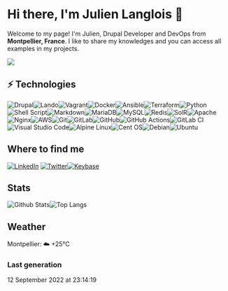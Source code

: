# Hi there, I'm Julien Langlois 👋

Welcome to my page!
I'm Julien, Drupal Developer and DevOps from **Montpellier, France**. I like to share my
knowledges and you can access all examples in my projects.

![](https://komarev.com/ghpvc/?username=your-github-username&style=for-the-badge)

## ⚡ Technologies

![Drupal](https://img.shields.io/badge/-Drupal-black?style=for-the-badge&logo=drupal)![Lando](https://img.shields.io/badge/Lando-794993?style=for-the-badge&logo=lando&LogoColor=white)![Vagrant](https://img.shields.io/badge/vagrant-%231563FF.svg?style=for-the-badge&logo=vagrant&logoColor=white)![Docker](https://img.shields.io/badge/docker-%230db7ed.svg?style=for-the-badge&logo=docker&logoColor=white)![Ansible](https://img.shields.io/badge/ansible-%231A1918.svg?style=for-the-badge&logo=ansible&logoColor=white)![Terraform](https://img.shields.io/badge/terraform-%235835CC.svg?style=for-the-badge&logo=terraform&logoColor=white)![Python](https://img.shields.io/badge/python-3670A0?style=for-the-badge&logo=python&logoColor=ffdd54)![Shell Script](https://img.shields.io/badge/shell_script-%23121011.svg?style=for-the-badge&logo=gnu-bash&logoColor=white)![Markdown](https://img.shields.io/badge/markdown-%23000000.svg?style=for-the-badge&logo=markdown&logoColor=white)![MariaDB](https://img.shields.io/badge/MariaDB-003545?style=for-the-badge&logo=mariadb&logoColor=white)![MySQL](https://img.shields.io/badge/mysql-%2300f.svg?style=for-the-badge&logo=mysql&logoColor=white)![Redis](https://img.shields.io/badge/redis-%23DD0031.svg?style=for-the-badge&logo=redis&logoColor=white)![SolR](https://img.shields.io/badge/Solr-%23E30000.svg?style=for-the-badge&logo=apache-solr&logoColor=white)![Apache](https://img.shields.io/badge/apache-%23D42029.svg?style=for-the-badge&logo=apache&logoColor=white)![Nginx](https://img.shields.io/badge/nginx-%23009639.svg?style=for-the-badge&logo=nginx&logoColor=white)![AWS](https://img.shields.io/badge/AWS-%23FF9900.svg?style=for-the-badge&logo=amazon-aws&logoColor=white)![Git](https://img.shields.io/badge/git-%23F05033.svg?style=for-the-badge&logo=git&logoColor=white)![GitLab](https://img.shields.io/badge/gitlab-%23181717.svg?style=for-the-badge&logo=gitlab&logoColor=white)![GitHub](https://img.shields.io/badge/github-%23121011.svg?style=for-the-badge&logo=github&logoColor=white)![GitHub Actions](https://img.shields.io/badge/github%20actions-%232671E5.svg?style=for-the-badge&logo=githubactions&logoColor=white)![GitLab CI](https://img.shields.io/badge/gitlab%20ci-%23181717.svg?style=for-the-badge&logo=gitlab&logoColor=white)![Visual Studio Code](https://img.shields.io/badge/Visual%20Studio%20Code-0078d7.svg?style=for-the-badge&logo=visual-studio-code&logoColor=white)![Alpine Linux](https://img.shields.io/badge/Alpine_Linux-%230D597F.svg?style=for-the-badge&logo=alpine-linux&logoColor=white)![Cent OS](https://img.shields.io/badge/cent%20os-002260?style=for-the-badge&logo=centos&logoColor=F0F0F0)![Debian](https://img.shields.io/badge/Debian-D70A53?style=for-the-badge&logo=debian&logoColor=white)![Ubuntu](https://img.shields.io/badge/Ubuntu-E95420?style=for-the-badge&logo=ubuntu&logoColor=white)


## Where to find me

[![LinkedIn](https://img.shields.io/badge/linkedin-%230077B5.svg?style=for-the-badge&logo=linkedin&logoColor=white)](https://www.linkedin.com/in/langloisjulien/) [![Twitter](https://img.shields.io/badge/Twitter-%231DA1F2.svg?style=for-the-badge&logo=Twitter&logoColor=white)](https://twitter.com/tidodawiseolman/)[![Keybase](https://img.shields.io/badge/-julienlanglois-red?style=for-the-badge&logo=keybase&logoColor=white&link=https://keybase.io/julienlanglois)](https://keybase.io/julienlanglois)

## Stats

![Github Stats](https://github-readme-stats.vercel.app/api?username=julien-langlois&count_private=true&show_icons=true&include_all_commits=true&theme=github_dark&hide_border=true)![Top Langs](https://github-readme-stats.vercel.app/api/top-langs/?username=julien-langlois&layout=compact&theme=github_dark&hide_border=true)

## Weather

Montpellier: ☁️   +25°C


### Last generation

12 September 2022 at 23:14:19